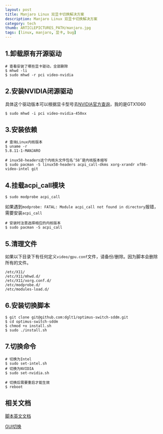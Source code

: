 ```yaml
---
layout: post
title: Manjaro Linux 双显卡切换解决方案
description: Manjaro Linux 双显卡切换解决方案
category: tech
thumb: ARTICLEPICTURES_PATH/manjaro.jpg
tags: [linux, manjaro, 显卡, bug]
---
```


## 1.卸载原有开源驱动

```shell
# 查看安装了哪些显卡驱动，全部删除
$ mhwd -li
$ sudo mhwd -r pci video-nvidia
```



## 2.安装NVIDIA闭源驱动

具体这个驱动版本可以根据显卡型号去[NVIDIA官方查询](https://www.nvidia.com/Download/index.aspx?lang=en-us)，我的是GTX1060

```shell
$ sudo mhwd -i pci video-nvidia-450xx
```



## 3.安装依赖

```shell
# 查询Linux内核版本
$ uname -r
5.8.11-1-MANJARO

# inux58-headers这个内核头文件包名‘58’是内核版本缩写
$ sudo pacman -S linux58-headers acpi_call-dkms xorg-xrandr xf86-video-intel git
```



## 4.挂载acpi_call模块

```shell
$ sudo modprobe acpi_call
```

如果遇到`modprobe: FATAL: Module acpi_call not found in directory`报错，需要安装`acpi_call`

```shell
# 安装时注意选择相应的内核版本
$ sudo pacman -S acpi_call
```



## 5.清理文件

如果以下目录下有任何定义`video/gpu.conf`文件，请备份/删除。因为脚本会删除所有的文件。

```shell
/etc/X11/
/etc/X11/mhwd.d/
/etc/X11/xorg.conf.d/
/etc/modprobe.d/
/etc/modules-load.d/
```



## 6.安装切换脚本

```shell
$ git clone git@github.com:dglt1/optimus-switch-sddm.git
$ cd optimus-switch-sddm
$ chmod +x install.sh
$ sudo ./install.sh
```

## 7.切换命令

```shell
# 切换为Intel
$ sudo set-intel.sh
# 切换为NVIDIA
$ sudo set-nvidia.sh

# 切换后需要重启才能生效
$ reboot
```

## 相关文档

[脚本英文文档](https://github.com/dglt1/optimus-switch-sddm)

[GUI切换](https://github.com/linesma/Optimus-indicator)